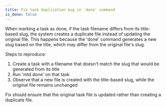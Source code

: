 ```yaml
---
title: Fix task duplication bug in 'done' command
is_done: false
---
```


When marking a task as done, if the task filename differs from its title-based slug, the system creates a duplicate file instead of updating the original file. This happens because the 'done' command generates a new slug based on the title, which may differ from the original file's slug.

Steps to reproduce:

1. Create a task with a filename that doesn't match the slug that would be generated from its title
2. Run 'mtd done' on that task
3. Observe that a new file is created with the title-based slug, while the original file remains unchanged

Fix should ensure that the original task file is updated rather than creating a duplicate file.

